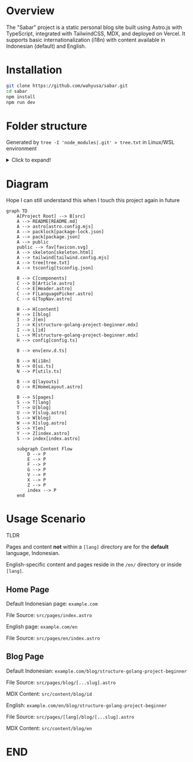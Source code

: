 # Overview

The "Sabar" project is a static personal blog site built using Astro.js with TypeScript, integrated with TailwindCSS, MDX, and deployed on Vercel. It supports basic internationalization (i18n) with content available in Indonesian (default) and English.

# Installation

```bash
git clone https://github.com/wahyusa/sabar.git
cd sabar
npm install
npm run dev
```

# Folder structure

Generated by `tree -I 'node_modules|.git' > tree.txt` in Linux/WSL environment

<details>
<summary>Click to expand!</summary>
  
```code
Project Root
├── README.md
├── astro.config.mjs
├── package-lock.json
├── package.json
├── public
│   └── favicon.svg
├── skeleton.html
├── src
│   ├── components
│   │   ├── Article.astro
│   │   ├── Header.astro
│   │   ├── LanguagePicker.astro
│   │   └── TopNav.astro
│   ├── content
│   │   ├── blog
│   │   │   ├── en
│   │   │   │   └── structure-golang-project-beginner.mdx
│   │   │   └── id
│   │   │       └── structure-golang-project-beginner.mdx
│   │   └── config.ts
│   ├── env.d.ts
│   ├── i18n
│   │   ├── ui.ts
│   │   └── utils.ts
│   ├── layouts
│   │   └── HomeLayout.astro
│   └── pages
│       ├── [lang]
│       │   └── blog
│       │       └── [...slug].astro
│       ├── blog
│       │   └── [...slug].astro
│       ├── en
│       │   └── index.astro
│       └── index.astro
├── tailwind.config.mjs
└── tsconfig.json
```

</details>


# Diagram

Hope I can still understand this when I touch this project again in future

```mermaid
graph TD
    A[Project Root] --> B[src]
    A --> README[README.md]
    A --> astro[astro.config.mjs]
    A --> packlock[package-lock.json]
    A --> pack[package.json]
    A --> public
    public --> fav[favicon.svg]
    A --> skeleton[skeleton.html]
    A --> tailwind[tailwind.config.mjs]
    A --> tree[tree.txt]
    A --> tsconfig[tsconfig.json]
    
    B --> C[components]
    C --> D[Article.astro]
    C --> E[Header.astro]
    C --> F[LanguagePicker.astro]
    C --> G[TopNav.astro]
    
    B --> H[content]
    H --> I[blog]
    I --> J[en]
    J --> K[structure-golang-project-beginner.mdx]
    I --> L[id]
    L --> M[structure-golang-project-beginner.mdx]
    H --> config[config.ts]

    B --> env[env.d.ts]
    
    B --> N[i18n]
    N --> O[ui.ts]
    N --> P[utils.ts]
    
    B --> Q[layouts]
    Q --> R[HomeLayout.astro]
    
    B --> S[pages]
    S --> T[lang]
    T --> U[blog]
    U --> V[slug.astro]
    S --> W[blog]
    W --> X[slug.astro]
    S --> Y[en]
    Y --> Z[index.astro]
    S --> index[index.astro]

    subgraph Content Flow
        D --> P
        E --> P
        F --> P
        G --> P
        V --> P
        X --> P
        Z --> P
        index --> P
    end
```

# Usage Scenario

TLDR


Pages and content **not** within a `[lang]` directory are for the **default** language, Indonesian.

English-specific content and pages reside in the `/en/` directory or inside `[lang]`.


## Home Page

Default Indonesian page: `example.com`

File Source: `src/pages/index.astro`


English page: `example.com/en`

File Source: `src/pages/en/index.astro`

## Blog Page

Default Indonesian: `example.com/blog/structure-golang-project-beginner`

File Source: `src/pages/blog/[...slug].astro`

MDX Content: `src/content/blog/id`


English: `example.com/en/blog/structure-golang-project-beginner`

File Source: `src/pages/[lang]/blog/[...slug].astro`

MDX Content: `src/content/blog/en`


# END

